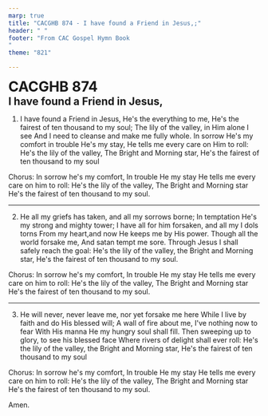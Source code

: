 ```yaml
---
marp: true
title: "CACGHB 874 - I have found a Friend in Jesus,;"
header: " "
footer: "From CAC Gospel Hymn Book 
"
theme: "821"

---
```


<style>
    :root {
        font-size: 1.7em;
    }

    section {
        display: flex;
        flex-direction: column;
        justify-content: space-evenly;
    }

	section:has(ol) {
		display: grid;
		grid-template-columns: 1fr 1fr;
		gap: .5em;
	}
	section ol {
		margin: 0;
		font-size: 0.9em;
	}

	:is(h1,h2) {
		grid-column: span 2;
		margin: 0;
	}
</style>

<style scoped>
	section {
        font-size: 1.6em;
    }
</style>

# CACGHB 874
##   I have found a Friend in Jesus,



1. I have found a Friend in Jesus,
	He's the everything to me,
	He's the fairest of ten thousand to my soul;
	The lily of the valley, in Him alone I see
	And I need to cleanse and make me fully whole.
	In sorrow He's my comfort in trouble He's my stay,
	He tells me every care on
	Him to roll:
	He's the lily of the valley,
	The Bright and Morning star,
	He's the fairest of ten thousand to my soul

Chorus:
	In sorrow he's my comfort,
	In trouble He my stay
	He tells me every care on him to roll:
	He's the lily of the valley,
	The Bright and Morning star
	He's the fairest of ten thousand to my soul.

---

2. He all my griefs has taken, and all my sorrows borne;
	In temptation He's my strong and mighty tower;
	I have all for him forsaken, and all my I dols torns
	From my heart,and now He keeps me by His power.
	Though all the world forsake me,
	And satan tempt me sore.
	Through Jesus I shall safely reach the goal:
	He's the lily of the valley, the
	Bright and Morning star,
	He's the fairest of ten thousand to my soul.

Chorus:
	In sorrow he's my comfort,
	In trouble He my stay
	He tells me every care on him to roll:
	He's the lily of the valley,
	The Bright and Morning star
	He's the fairest of ten thousand to my soul.

---

3. He will never, never leave me, nor yet forsake me here
	While I live by faith and do His blessed will;
	A wall of fire about me, I've nothing now to fear
	With His manna He my hungry soul shall fill.
	Then sweeping up to glory, to see his blessed face
	Where rivers of delight shall ever roll:
	He's the lily of the valley, the
	Bright and Morning star,
	He's the fairest of ten thousand to my soul

Chorus:
	In sorrow he's my comfort,
	In trouble He my stay
	He tells me every care on him to roll:
	He's the lily of the valley,
	The Bright and Morning star
	He's the fairest of ten thousand to my soul.

Amen.


